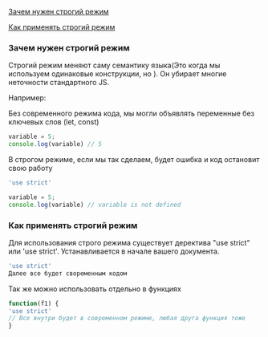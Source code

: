 
[Зачем нужен строгий режим](#why) 

[Как применять строгий режим ](#how) 






 ### <a name ='why'>Зачем нужен строгий режим</a> ###
Строгий режим меняют саму семантику языка(Это когда мы используем одинаковые конструкции, но ). Он убирает многие неточности стандартного JS.

Например:

Без современного режима кода, мы могли объявлять переменные без ключевых слов (let, const)
```javascript
variable = 5;
console.log(variable) // 5
```
В строгом режиме, если мы так сделаем, будет ошибка и код остановит свою работу

```javascript
'use strict'

variable = 5; 
console.log(variable) // variable is not defined
```
 ### <a name ='how'>Как применять строгий режим</a> ### 
 Для использования строго режима существует деректива "use strict" или 'use strict'. Устанавливается в начале вашего документа.
 ```javascript
 'use strict'
 Далее все будет своременным кодом
 ```
 Так же можно использовать отдельно в функциях
  ```javascript
  function(f1) {
  'use strict'
  // Все внутри будет в современном режиме, любая друга функция тоже
  }
  ```

